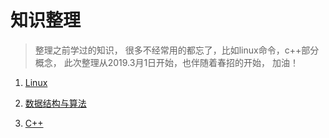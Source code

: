# 知识整理
> 整理之前学过的知识， 很多不经常用的都忘了，比如linux命令，c++部分概念， 此次整理从2019.3月1日开始，也伴随着春招的开始， 加油！


1. [Linux](https://github.com/moying12138/My-World/blob/master/Linux_基础命令.md)

2. [数据结构与算法](https://github.com/moying12138/Data_Structure)
3. [C++](https://github.com/moying12138/My-World/blob/master/C%2B%2B_Learn.md)

